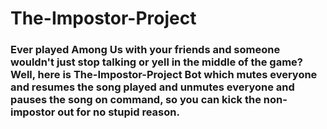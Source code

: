 # The-Impostor-Project
### Ever played Among Us with your friends and someone wouldn't just stop talking or yell in the middle of the game? Well, here is The-Impostor-Project Bot which mutes everyone and resumes the song played and unmutes everyone and pauses the song on command, so you can kick the non-impostor out for no stupid reason. 
